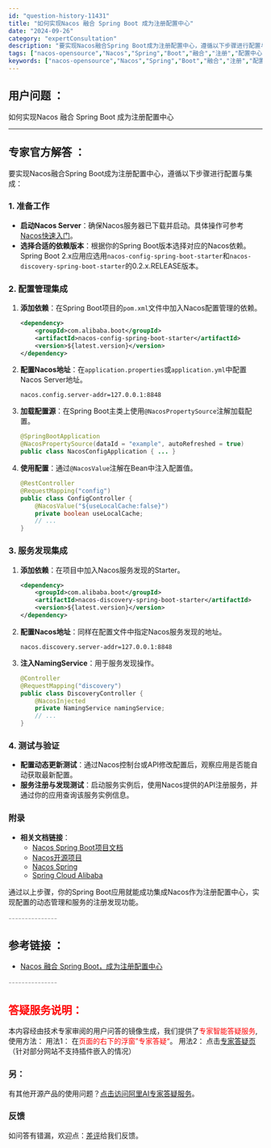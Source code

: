```yaml
---
id: "question-history-11431"
title: "如何实现Nacos 融合 Spring Boot 成为注册配置中心"
date: "2024-09-26"
category: "expertConsultation"
description: "要实现Nacos融合Spring Boot成为注册配置中心，遵循以下步骤进行配置与集成：### 1. 准备工作- **启动Nacos Server**：确保Nacos服务器已下载并启动。具体操作可参考[Nacos快速入门](../quickstart/quick-start.md)。- **选择合适"
tags: ["nacos-opensource","Nacos","Spring","Boot","融合","注册","配置中心"]
keywords: ["nacos-opensource","Nacos","Spring","Boot","融合","注册","配置中心"]
---
```


## 用户问题 ： 
 如何实现Nacos 融合 Spring Boot 成为注册配置中心  

---------------
## 专家官方解答 ：

要实现Nacos融合Spring Boot成为注册配置中心，遵循以下步骤进行配置与集成：

### 1. 准备工作
- **启动Nacos Server**：确保Nacos服务器已下载并启动。具体操作可参考[Nacos快速入门](../quickstart/quick-start.md)。
- **选择合适的依赖版本**：根据你的Spring Boot版本选择对应的Nacos依赖。Spring Boot 2.x应用应选用`nacos-config-spring-boot-starter`和`nacos-discovery-spring-boot-starter`的0.2.x.RELEASE版本。

### 2. 配置管理集成
1. **添加依赖**：在Spring Boot项目的`pom.xml`文件中加入Nacos配置管理的依赖。
   ```xml
   <dependency>
       <groupId>com.alibaba.boot</groupId>
       <artifactId>nacos-config-spring-boot-starter</artifactId>
       <version>${latest.version}</version>
   </dependency>
   ```
   
2. **配置Nacos地址**：在`application.properties`或`application.yml`中配置Nacos Server地址。
   ```properties
   nacos.config.server-addr=127.0.0.1:8848
   ```
   
3. **加载配置源**：在Spring Boot主类上使用`@NacosPropertySource`注解加载配置。
   ```java
   @SpringBootApplication
   @NacosPropertySource(dataId = "example", autoRefreshed = true)
   public class NacosConfigApplication { ... }
   ```
   
4. **使用配置**：通过`@NacosValue`注解在Bean中注入配置值。
   ```java
   @RestController
   @RequestMapping("config")
   public class ConfigController {
       @NacosValue("${useLocalCache:false}")
       private boolean useLocalCache;
       // ...
   }
   ```

### 3. 服务发现集成
1. **添加依赖**：在项目中加入Nacos服务发现的Starter。
   ```xml
   <dependency>
       <groupId>com.alibaba.boot</groupId>
       <artifactId>nacos-discovery-spring-boot-starter</artifactId>
       <version>${latest.version}</version>
   </dependency>
   ```
   
2. **配置Nacos地址**：同样在配置文件中指定Nacos服务发现的地址。
   ```properties
   nacos.discovery.server-addr=127.0.0.1:8848
   ```
   
3. **注入NamingService**：用于服务发现操作。
   ```java
   @Controller
   @RequestMapping("discovery")
   public class DiscoveryController {
       @NacosInjected
       private NamingService namingService;
       // ...
   }
   ```

### 4. 测试与验证
- **配置动态更新测试**：通过Nacos控制台或API修改配置后，观察应用是否能自动获取最新配置。
- **服务注册与发现测试**：启动服务实例后，使用Nacos提供的API注册服务，并通过你的应用查询该服务实例信息。

### 附录
- **相关文档链接**：
  - [Nacos Spring Boot项目文档](https://github.com/nacos-group/nacos-spring-boot-project/wiki/spring-boot-0.2.2-%E4%BB%A5%E5%8F%8A-0.1.2%E7%89%88%E6%9C%AC%E6%96%B0%E5%8A%9F%E8%83%BD%E4%BD%BF%E7%94%A8%E6%89%8B%E5%86%8C)
  - [Nacos开源项目](https://github.com/alibaba/nacos)
  - [Nacos Spring](https://github.com/nacos-group/nacos-spring-project)
  - [Spring Cloud Alibaba](https://github.com/alibaba/spring-cloud-alibaba)

通过以上步骤，你的Spring Boot应用就能成功集成Nacos作为注册配置中心，实现配置的动态管理和服务的注册发现功能。


<font color="#949494">---------------</font> 


## 参考链接 ：

* [Nacos 融合 Spring Boot，成为注册配置中心](https://nacos.io/docs/latest/ecology/use-nacos-with-spring-boot)


 <font color="#949494">---------------</font> 
 


## <font color="#FF0000">答疑服务说明：</font> 

本内容经由技术专家审阅的用户问答的镜像生成，我们提供了<font color="#FF0000">专家智能答疑服务</font>,使用方法：
用法1： 在<font color="#FF0000">页面的右下的浮窗”专家答疑“</font>。
用法2： 点击[专家答疑页](https://answer.opensource.alibaba.com/docs/intro)（针对部分网站不支持插件嵌入的情况）
### 另：


有其他开源产品的使用问题？[点击访问阿里AI专家答疑服务](https://answer.opensource.alibaba.com/docs/intro)。
### 反馈
如问答有错漏，欢迎点：[差评](https://ai.nacos.io/user/feedbackByEnhancerGradePOJOID?enhancerGradePOJOId=13754)给我们反馈。
